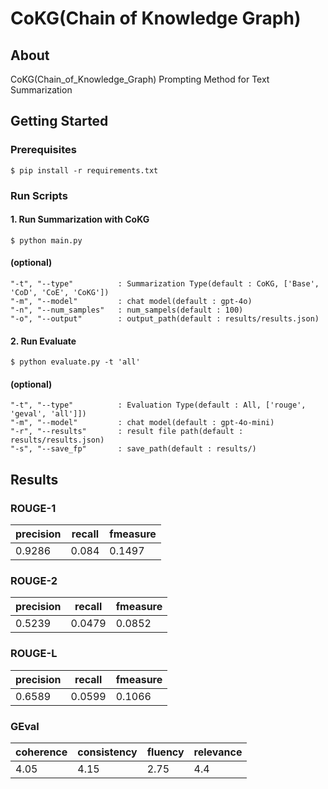 # CoKG(Chain of Knowledge Graph)


## About

CoKG(Chain_of_Knowledge_Graph) Prompting Method for Text Summarization

## Getting Started


### Prerequisites
```shell
$ pip install -r requirements.txt
```

### Run Scripts


#### 1. **Run Summarization with CoKG**
```shell
$ python main.py
```

#### (optional)
```shell
"-t", "--type"          : Summarization Type(default : CoKG, ['Base', 'CoD', 'CoE', 'CoKG'])
"-m", "--model"         : chat model(default : gpt-4o)
"-n", "--num_samples"   : num_sampels(default : 100)
"-o", "--output"        : output_path(default : results/results.json)
```

#### 2. **Run Evaluate**
```shell
$ python evaluate.py -t 'all'
```

#### (optional)
```shell
"-t", "--type"          : Evaluation Type(default : All, ['rouge', 'geval', 'all']])
"-m", "--model"         : chat model(default : gpt-4o-mini)
"-r", "--results"       : result file path(default : results/results.json)
"-s", "--save_fp"       : save_path(default : results/)
```

## Results

### ROUGE-1
| precision | recall | fmeasure |
|-----------|--------|----------|
| 0.9286    | 0.084  | 0.1497   |
### ROUGE-2
| precision | recall | fmeasure |
|-----------|--------|----------|
| 0.5239    | 0.0479 | 0.0852   |
### ROUGE-L
| precision | recall | fmeasure |
|-----------|--------|----------|
| 0.6589    | 0.0599 | 0.1066   |
### GEval
| coherence | consistency | fluency | relevance |
|-----------|-------------|---------|-----------|
| 4.05      | 4.15        | 2.75    | 4.4       |
